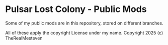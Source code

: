 # Pulsar Lost Colony - Public Mods
Some of my public mods are in this repository, stored on different branches.

All of these apply the copyright License under my name. Copyright 2025 (c) TheRealMesteven
